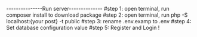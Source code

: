 ---------------Run server--------------
#step 1: open terminal, run composer install to download package
#step 2: open terminal, run php -S localhost:{your post} -t public
#step 3: rename .env.examp to .env
#step 4: Set database configuration value
#step 5: Register and Login !
